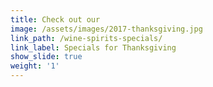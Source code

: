 ```yaml
---
title: Check out our
image: /assets/images/2017-thanksgiving.jpg
link_path: /wine-spirits-specials/
link_label: Specials for Thanksgiving
show_slide: true
weight: '1'
---
```


